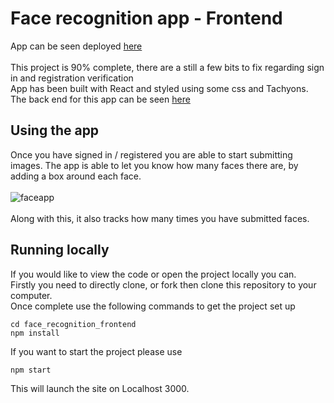 # Face recognition app - Frontend

App can be seen deployed [here](https://face-bot.netlify.app/)<br/><br/>
This project is 90% complete, there are a still a few bits to fix regarding sign in and registration verification<br/>
App has been built with React and styled using some css and Tachyons.<br/>
The back end for this app can be seen [here](https://github.com/ChrisCooney05/face_recognition_backend)

## Using the app

Once you have signed in / registered you are able to start submitting images. The app is able to let you know how many faces there are, by adding a box around each face. <br/><br/>
![faceapp](assets/face.gif)
<br/><br/>
Along with this, it also tracks how many times you have submitted faces.

## Running locally

If you would like to view the code or open the project locally you can. <br/>
Firstly you need to directly clone, or fork then clone this repository to your computer. <br/>
Once complete use the following commands to get the project set up
```
cd face_recognition_frontend
npm install
```
If you want to start the project please use
```
npm start
```
This will launch the site on Localhost 3000.
